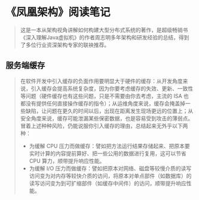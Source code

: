 # 《凤凰架构》阅读笔记
>这是一本从架构视角讲解如何构建大型分布式系统的著作，是超级畅销书《深入理解Java虚拟机》的作者周志明多年架构和研发经验的总结，得到了多位行业资深架构专家的联袂推荐。

## 服务端缓存

>在软件开发中引入缓存的负面作用要明显大于硬件的缓存：从开发角度来说，引入缓存会提高系统复杂度，因为你要考虑缓存的失效、更新、一致性等问题（硬件缓存也有这些问题，只是不需要由你去考虑，主流的 ISA 也都没有提供任何直接操作缓存的指令）；从运维角度来说，缓存会掩盖掉一些缺陷，让问题在更久的时间以后，出现在距离发生现场更远的位置上；从安全角度来说，缓存可能泄漏某些保密数据，也是容易受到攻击的薄弱点。冒着上述种种风险，仍能说服你引入缓存的理由，总结起来无外乎以下两种：
> - 为缓解 CPU 压力而做缓存：譬如把方法运行结果存储起来、把原本要实时计算的内容提前算好、把一些公用的数据进行复用，这可以节省 CPU 算力，顺带提升响应性能。
> - 为缓解 I/O 压力而做缓存：譬如把原本对网络、磁盘等较慢介质的读写访问变为对内存等较快介质的访问，将原本对单点部件（如数据库）的读写访问变为到可扩缩部件（如缓存中间件）的访问，顺带提升响应性能。
